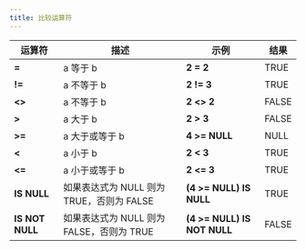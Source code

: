 ```yaml
---
title: 比较运算符
---
```


| 运算符                     | 描述                                       | 示例                        | 结果   |
|----------------------------|--------------------------------------------|-----------------------------|--------|
| **=**                     | a 等于 b                                   | **2 = 2**                   | TRUE   |
| **!=**                    | a 不等于 b                                 | **2 != 3**                  | TRUE   |
| **<\>**                   | a 不等于 b                                 | **2 <\> 2**                 | FALSE  |
| **>**                     | a 大于 b                                   | **2 > 3**                   | FALSE  |
| **>=**                    | a 大于或等于 b                             | **4 >= NULL**               | NULL   |
| **<**                     | a 小于 b                                   | **2 < 3**                   | TRUE   |
| **<=**                    | a 小于或等于 b                             | **2 <= 3**                  | TRUE   |
| **IS NULL**               | 如果表达式为 NULL 则为 TRUE，否则为 FALSE   | **(4 >= NULL) IS NULL**     | TRUE   |
| **IS NOT NULL**           | 如果表达式为 NULL 则为 FALSE，否则为 TRUE  | **(4 >= NULL) IS NOT NULL** | FALSE  |